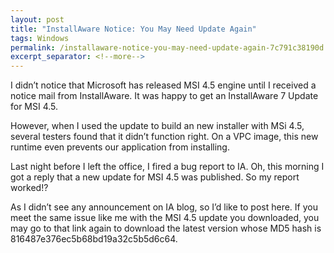 ```yaml
---
layout: post
title: "InstallAware Notice: You May Need Update Again"
tags: Windows
permalink: /installaware-notice-you-may-need-update-again-7c791c38190d
excerpt_separator: <!--more-->
---
```

I didn’t notice that Microsoft has released MSI 4.5 engine until I received a notice mail from InstallAware. It was happy to get an InstallAware 7 Update for MSI 4.5.

However, when I used the update to build an new installer with MSi 4.5, several testers found that it didn’t function right. On a VPC image, this new runtime even prevents our application from installing.

Last night before I left the office, I fired a bug report to IA. Oh, this morning I got a reply that a new update for MSI 4.5 was published. So my report worked!?

As I didn’t see any announcement on IA blog, so I’d like to post here. If you meet the same issue like me with the MSI 4.5 update you downloaded, you may go to that link again to download the latest version whose MD5 hash is 816487e376ec5b68bd19a32c5b5d6c64.
<!--more-->